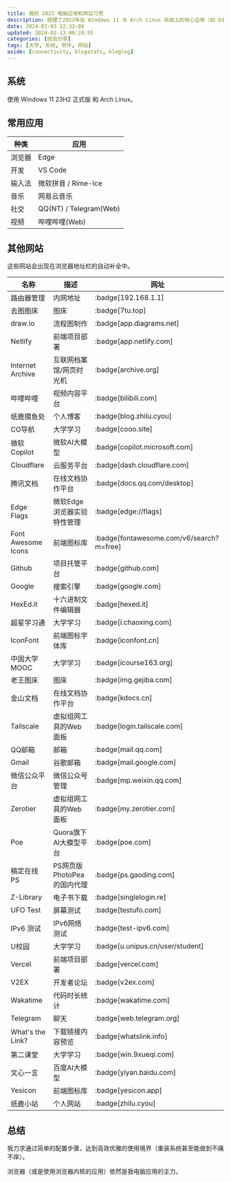```yaml
---
title: 我的 2023 电脑应用和网站习惯
description: 梳理了2023年在 Windows 11 与 Arch Linux 系统上的核心应用（如 Edge、VS Code 等）及常访问的各类网站列表，涉及学习、开发、娱乐等多元需求。
date: 2024-02-03 22:33:09
updated: 2024-02-13 00:24:55
categories: [经验分享]
tags: [大学, 系统, 软件, 网站]
aside: [connectivity, blogstats, bloglog]
---
```


## 系统

使用 Windows 11 23H2 正式版 和 Arch Linux。

## 常用应用

| 种类   | 应用                   |
| ------ | ---------------------- |
| 浏览器 | Edge                   |
| 开发   | VS Code                |
| 输入法 | 微软拼音 / Rime-Ice    |
| 音乐   | 网易云音乐             |
| 社交   | QQ(NT) / Telegram(Web) |
| 视频   | 哔哩哔哩(Web)          |

## 其他网站

这些网站会出现在浏览器地址栏的自动补全中。

| 名称               | 描述                       | 网址                                     |
| ------------------ | -------------------------- | ---------------------------------------- |
| 路由器管理         | 内网地址                   | :badge[192.168.1.1]                      |
| 去图图床           | 图床                       | :badge[7tu.top]                          |
| draw.io            | 流程图制作                 | :badge[app.diagrams.net]                 |
| Netlify            | 前端项目部署               | :badge[app.netlify.com]                  |
| Internet Archive   | 互联网档案馆/网页时光机    | :badge[archive.org]                      |
| 哔哩哔哩           | 视频内容平台               | :badge[bilibili.com]                     |
| 纸鹿摸鱼处         | 个人博客                   | :badge[blog.zhilu.cyou]                  |
| CO导航             | 大学学习                   | :badge[cooo.site]                        |
| 微软Copilot        | 微软AI大模型               | :badge[copilot.microsoft.com]            |
| Cloudflare         | 云服务平台                 | :badge[dash.cloudflare.com]              |
| 腾讯文档           | 在线文档协作平台           | :badge[docs.qq.com/desktop]              |
| Edge Flags         | 微软Edge浏览器实验特性管理 | :badge[edge://flags]                     |
| Font Awesome Icons | 前端图标库                 | :badge[fontawesome.com/v6/search?m=free] |
| Github             | 项目托管平台               | :badge[github.com]                       |
| Google             | 搜索引擎                   | :badge[google.com]                       |
| HexEd.it           | 十六进制文件编辑器         | :badge[hexed.it]                         |
| 超星学习通         | 大学学习                   | :badge[i.chaoxing.com]                   |
| IconFont           | 前端图标字体库             | :badge[iconfont.cn]                      |
| 中国大学MOOC       | 大学学习                   | :badge[icourse163.org]                   |
| 老王图床           | 图床                       | :badge[img.gejiba.com]                   |
| 金山文档           | 在线文档协作平台           | :badge[kdocs.cn]                         |
| Tailscale          | 虚拟组网工具的Web面板      | :badge[login.tailscale.com]              |
| QQ邮箱             | 邮箱                       | :badge[mail.qq.com]                      |
| Gmail              | 谷歌邮箱                   | :badge[mail.google.com]                  |
| 微信公众平台       | 微信公众号管理             | :badge[mp.weixin.qq.com]                 |
| Zerotier           | 虚拟组网工具的Web面板      | :badge[my.zerotier.com]                  |
| Poe                | Quora旗下AI大模型平台      | :badge[poe.com]                          |
| 稿定在线PS         | PS网页版PhotoPea的国内代理 | :badge[ps.gaoding.com]                   |
| Z-Library          | 电子书下载                 | :badge[singlelogin.re]                   |
| UFO Test           | 屏幕测试                   | :badge[testufo.com]                      |
| IPv6 测试          | IPv6网络测试               | :badge[test-ipv6.com]                    |
| U校园              | 大学学习                   | :badge[u.unipus.cn/user/student]         |
| Vercel             | 前端项目部署               | :badge[vercel.com]                       |
| V2EX               | 开发者论坛                 | :badge[v2ex.com]                         |
| Wakatime           | 代码时长统计               | :badge[wakatime.com]                     |
| Telegram           | 聊天                       | :badge[web.telegram.org]                 |
| What's the Link?   | 下载链接内容预览           | :badge[whatslink.info]                   |
| 第二课堂           | 大学学习                   | :badge[win.9xueqi.com]                   |
| 文心一言           | 百度AI大模型               | :badge[yiyan.baidu.com]                  |
| Yesicon            | 前端图标库                 | :badge[yesicon.app]                      |
| 纸鹿小站           | 个人网站                   | :badge[zhilu.cyou]                       |

## 总结

我力求通过简单的配置步骤，达到高效优雅的使用境界（重装系统甚至能做到不痛不痒）。

浏览器（或是使用浏览器内核的应用）依然是我电脑应用的主力。
